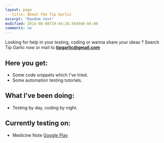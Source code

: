 ```yaml
---
layout: page
---title: About the Tip Garlic
excerpt: "Random text"
modified: 2014-08-08T19:44:38.564948-04:00
comments: no
---
```


Looking for help in your testing, coding or wanna share your ideas ? Search Tip Garlic now or mail to <strong>[tipgarlic@gmail.com](mailto:tipgarlic@gmail.com)</strong>

## Here you get:

* Some code snippets which I've tried.
* Some automation testing tutorials.

## What I've been doing:

* Testing by day, coding by night.

## Currently testing on:

* Medicine Note [Google Play](https://www.facebook.com/l.php?u=https%3A%2F%2Fplay.google.com%2Fstore%2Fapps%2Fdetails%3Fid%3Dcom.dreamdigitizers.medicinenote&h=4AQGxoRFT)
